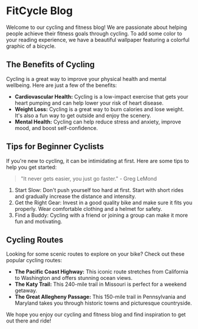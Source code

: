 <!--
Write me markdown content of website with wallpaper:

"A colorful graphic of a bicycle for a cycling or fitness blog"

The header of the page should not be copy of the text but rather a real content of the website which is using this wallpaper.

- Feel free to use structure like headings, bullets, numbering, blockquotes, paragraphs, horizontal lines, etc.
- You can use formatting like bold or _italic_
- You can include UTF-8 emojis
- Links should be only #hash anchors (and you can refer to the document itself)
- Do not include images
-->

<!--font:Montserrat-->

# FitCycle Blog

Welcome to our cycling and fitness blog! We are passionate about helping people achieve their fitness goals through cycling. To add some color to your reading experience, we have a beautiful wallpaper featuring a colorful graphic of a bicycle.

## The Benefits of Cycling

Cycling is a great way to improve your physical health and mental wellbeing. Here are just a few of the benefits:

-   **Cardiovascular Health:** Cycling is a low-impact exercise that gets your heart pumping and can help lower your risk of heart disease.
-   **Weight Loss:** Cycling is a great way to burn calories and lose weight. It's also a fun way to get outside and enjoy the scenery.
-   **Mental Health:** Cycling can help reduce stress and anxiety, improve mood, and boost self-confidence.

## Tips for Beginner Cyclists

If you're new to cycling, it can be intimidating at first. Here are some tips to help you get started:

> "It never gets easier, you just go faster." - Greg LeMond

1. Start Slow: Don't push yourself too hard at first. Start with short rides and gradually increase the distance and intensity.
2. Get the Right Gear: Invest in a good quality bike and make sure it fits you properly. Wear comfortable clothing and a helmet for safety.
3. Find a Buddy: Cycling with a friend or joining a group can make it more fun and motivating.

## Cycling Routes

Looking for some scenic routes to explore on your bike? Check out these popular cycling routes:

-   **The Pacific Coast Highway:** This iconic route stretches from California to Washington and offers stunning ocean views.
-   **The Katy Trail:** This 240-mile trail in Missouri is perfect for a weekend getaway.
-   **The Great Allegheny Passage:** This 150-mile trail in Pennsylvania and Maryland takes you through historic towns and picturesque countryside.

We hope you enjoy our cycling and fitness blog and find inspiration to get out there and ride!
